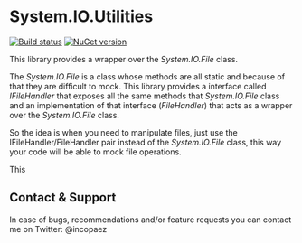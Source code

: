 System.IO.Utilities
===================

[![Build status](https://ci.appveyor.com/api/projects/status/r8hur4kbfalqfudg?svg=true)](https://ci.appveyor.com/project/nicopaez/system-io-utilities) [![NuGet version](https://badge.fury.io/nu/system.io.utilities.svg)](https://badge.fury.io/nu/system.io.utilities)


This library provides a wrapper over the _System.IO.File_ class. 

The _System.IO.File_ is a class whose methods are all static and because of that they are difficult to mock. This library provides a interface called _IFileHandler_ that exposes all the same methods that _System.IO.File_ class and an implementation of that interface (_FileHandler_) that acts as a wrapper over the _System.IO.File_ class.

So the idea is when you need to manipulate files, just use the IFileHandler/FileHandler pair instead of the _System.IO.File_  class, this way your code will be able to mock file operations.

This

Contact & Support
-----------------

In case of bugs, recommendations and/or feature requests you can contact me on Twitter: @incopaez



 
